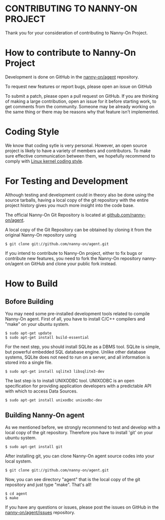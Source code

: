# CONTRIBUTING TO NANNY-ON PROJECT

Thank you for your consideration of contributing to Nanny-On Project.

How to contribute to Nanny-On Project
=====================================

Development is done on GitHub in the [nanny-on/agent] repository.

  [nanny-on/agent]: <https://github.com/nanny-on/agent>

To request new features or report bugs, please open an issue on GitHub

To submit a patch, please open a pull request on GitHub.  If you are thinking
of making a large contribution, open an issue for it before starting work,
to get comments from the community.  Someone may be already working on
the same thing or there may be reasons why that feature isn't implemented.

Coding Style
============

We know that coding sytle is very personal. However, an open source project is likely to have a variety of members and contributors.
To make sure effective communication between them, we hopefully recommend to comply with [Linux kernel coding style].

[Linux kernel coding style]: <https://www.kernel.org/doc/Documentation/process/coding-style.rst>

For Testing and Development
===========================

Although testing and development could in theory also be done using
the source tarballs, having a local copy of the git repository with
the entire project history gives you much more insight into the
code base.

The official Nanny-On Git Repository is located at [github.com/nanny-on/agent].
 
 [github.com/nanny-on/agent]: <https://github.com/nanny-on/agent>

A local copy of the Git Repository can be obtained by cloning it from
the original Nanny-On repository using

    $ git clone git://github.com/nanny-on/agent.git

If you intend to contribute to Nanny-On project, either to fix bugs or contribute
new features, you need to fork the Nanny-On repository nanny-on/agent on
GitHub and clone your public fork instead.

How to Build
============

Bofore Building
---------------

You may need some pre-installed development tools related to compile Nanny-On agent.
First of all, you have to install C/C++ compilers and "make" on your ubuntu system.

    $ sudo apt-get update
    $ sudo apt-get install build-essential

For the next step, you should install SQLite as a DBMS tool. SQLite is simple, but powerful embedded SQL database engine. Unlike other database systems, SQLite does not need to run on a server, and all information is stored into a single file.

    $ sudo apt-get install sqlite3 libsqlite3-dev

The last step is to install UNIXODBC tool. UNIXODBC is an open specification for providing application developers with a predictable API with which to access Data Sources.

    $ sudo apt-get install unixodbc unixodbc-dev

Building Nanny-On agent
-----------------------

As we mentioned before, we strongly recommend to test and develop with a local copy of the git repository. Therefore you have to install 'git' on your ubuntu system.

    $ sudo apt-get install git

After installing git, you can clone Nanny-On agent source codes into your local system.
    
    $ git clone git://github.com/nanny-on/agent.git

Now, you can see directory "agent" that is the local copy of the git repository and just type "make". That's all!

    $ cd agent
    $ make

If you have any questions or issues, please post the issues on GitHub in the [nanny-on/agent/issues] repository.

  [nanny-on/agent/issues]: <https://github.com/nanny-on/agent/issues>

